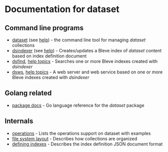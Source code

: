 
# Documentation for dataset

## Command line programs

+ [dataset](dataset.html) (see [help](dataset/)) - the command line tool for managing _dataset_ collections
+ [dsindexer](dsindexer.html) (see [help](dsindexer/)) - Creates/updates a Bleve index of _dataset_ content based on index definition document
+ [dsfind](dsfind.html), [help topics](dsfind/) - Searches one or more Bleve indexes created with _dsindexer_
+ [dsws](dsws.html), [help topics](dsws/) - A web server and web service based on one or more Bleve indexes created with _dsindexer_

## Golang related

+ [package docs](package.html) - Go language reference for the _dataset_ package

## Internals

+ [operations](operations.html) - Lists the operations support on dataset with examples
+ [file system layout](file-system-layout.html) - Describes how collections are organized
+ [defining indexes](defining-indexes.html) - Describes the index definition JSON document format

















